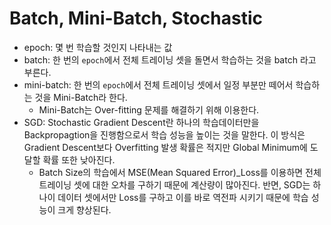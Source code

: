 # Batch, Mini-Batch, Stochastic
* epoch: 몇 번 학습할 것인지 나타내는 값
* batch: 한 번의 `epoch`에서 전체 트레이닝 셋을 돌면서 학습하는 것을 batch 라고 부른다.
* mini-batch: 한 번의 `epoch`에서 전체 트레이닝 셋에서 일정 부분만 떼어서 학습하는 것을 Mini-Batch라 한다.
    * Mini-Batch는 Over-fitting 문제를 해결하기 위해 이용한다.
* SGD: Stochastic Gradient Descent란 하나의 학습데이터만을 Backpropagtion을 진행함으로서 학습 성능을 높이는 것을 말한다. 이 방식은 Gradient Descent보다 Overfitting 발생 확률은 적지만 Global Minimum에 도달할 확률 또한 낮아진다.
    * Batch Size의 학습에서 MSE(Mean Squared Error)_Loss를 이용하면 전체 트레이닝 셋에 대한 오차를 구하기 때문에 계산량이 많아진다. 반면, SGD는 하나이 데이터 셋에서만 Loss를 구하고 이를 바로 역전파 시키기 때문에 학습 성능이 크게 향상된다.